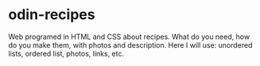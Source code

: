 # odin-recipes
Web programed in HTML and CSS about recipes.
What do you need, how do you make them, with photos and description.
Here I will use: unordered lists, ordered list, photos, links, etc.

